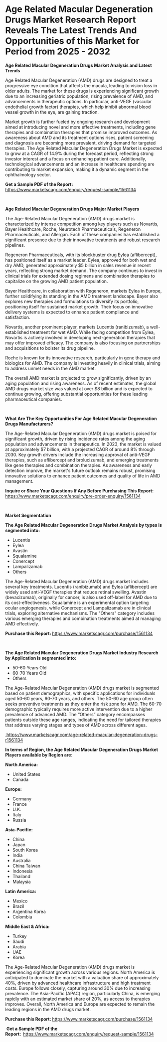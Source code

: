 <p><h1>Age Related Macular Degeneration Drugs Market Research Report Reveals The Latest Trends And Opportunities of this Market for Period from 2025 - 2032</h1></p><p><strong>Age Related Macular Degeneration Drugs Market Analysis and Latest Trends</strong></p>
<p><p>Age Related Macular Degeneration (AMD) drugs are designed to treat a progressive eye condition that affects the macula, leading to vision loss in older adults. The market for these drugs is experiencing significant growth due to an increasing geriatric population, rising prevalence of AMD, and advancements in therapeutic options. In particular, anti-VEGF (vascular endothelial growth factor) therapies, which help inhibit abnormal blood vessel growth in the eye, are gaining traction. </p><p>Market growth is further fueled by ongoing research and development aimed at introducing novel and more effective treatments, including gene therapies and combination therapies that promise improved outcomes. As awareness about AMD and its treatment options rises, patient screening and diagnosis are becoming more prevalent, driving demand for targeted therapies. The Age Related Macular Degeneration Drugs Market is expected to grow at a CAGR of 14.9% during the forecast period, reflecting strong investor interest and a focus on enhancing patient care. Additionally, technological advancements and an increase in healthcare spending are contributing to market expansion, making it a dynamic segment in the ophthalmology sector.</p></p>
<p><strong>Get a Sample PDF of the Report:&nbsp;</strong> <a href="https://www.marketscagr.com/enquiry/request-sample/1561134?utm_campaign=3295&utm_medium=2&utm_source=Github&utm_content=ia&utm_term=19042025&utm_id=age-related-macular-degeneration-drugs">https://www.marketscagr.com/enquiry/request-sample/1561134</a></p>
<p>&nbsp;</p>
<p><strong>Age Related Macular Degeneration Drugs Major Market Players</strong></p>
<p><p>The Age-Related Macular Degeneration (AMD) drugs market is characterized by intense competition among key players such as Novartis, Bayer Healthcare, Roche, Neurotech Pharmaceuticals, Regeneron Pharmaceuticals, and Allergan. Each of these companies has established a significant presence due to their innovative treatments and robust research pipelines.</p><p>Regeneron Pharmaceuticals, with its blockbuster drug Eylea (aflibercept), has positioned itself as a market leader. Eylea, approved for both wet and dry AMD, generated approximately $5 billion in sales revenue in recent years, reflecting strong market demand. The company continues to invest in clinical trials for extended dosing regimens and combination therapies to capitalize on the growing AMD patient population.</p><p>Bayer Healthcare, in collaboration with Regeneron, markets Eylea in Europe, further solidifying its standing in the AMD treatment landscape. Bayer also explores new therapies and formulations to diversify its portfolio, positioning itself for sustained market growth. Their focus on innovative delivery systems is expected to enhance patient compliance and satisfaction.</p><p>Novartis, another prominent player, markets Lucentis (ranibizumab), a well-established treatment for wet AMD. While facing competition from Eylea, Novartis is actively involved in developing next-generation therapies that may offer improved efficacy. The company is also focusing on partnerships and acquisitions to bolster its drug pipeline.</p><p>Roche is known for its innovative research, particularly in gene therapy and biologics for AMD. The company is investing heavily in clinical trials, aiming to address unmet needs in the AMD market.</p><p>The overall AMD market is projected to grow significantly, driven by an aging population and rising awareness. As of recent estimates, the global AMD drugs market size was valued at over $8 billion and is expected to continue growing, offering substantial opportunities for these leading pharmaceutical companies.</p></p>
<p>&nbsp;</p>
<p><strong>What Are The Key Opportunities For Age Related Macular Degeneration Drugs Manufacturers?</strong></p>
<p><p>The Age-Related Macular Degeneration (AMD) drugs market is poised for significant growth, driven by rising incidence rates among the aging population and advancements in therapeutics. In 2023, the market is valued at approximately $7 billion, with a projected CAGR of around 8% through 2030. Key growth drivers include the increasing approval of anti-VEGF therapies, such as aflibercept and brolucizumab, and emerging treatments like gene therapies and combination therapies. As awareness and early detection improve, the market's future outlook remains robust, promising innovative solutions to enhance patient outcomes and quality of life in AMD management.</p></p>
<p><strong>Inquire or Share Your Questions If Any Before Purchasing This Report:</strong> <a href="https://www.marketscagr.com/enquiry/pre-order-enquiry/1561134?utm_campaign=3295&utm_medium=2&utm_source=Github&utm_content=ia&utm_term=19042025&utm_id=age-related-macular-degeneration-drugs">https://www.marketscagr.com/enquiry/pre-order-enquiry/1561134</a></p>
<p>&nbsp;</p>
<p><strong>Market Segmentation</strong></p>
<p><strong>The Age Related Macular Degeneration Drugs Market Analysis by types is segmented into:</strong></p>
<p><ul><li>Lucentis</li><li>Eylea</li><li>Avastin</li><li>Squalamine</li><li>Conercept</li><li>Lampalizamab</li><li>Others</li></ul></p>
<p><p>The Age-Related Macular Degeneration (AMD) drugs market includes several key treatments. Lucentis (ranibizumab) and Eylea (aflibercept) are widely used anti-VEGF therapies that reduce retinal swelling. Avastin (bevacizumab), originally for cancer, is also used off-label for AMD due to its cost-effectiveness. Squalamine is an experimental option targeting ocular angiogenesis, while Conercept and Lampalizamab are in clinical trials, exploring alternative mechanisms. The "Others" category includes various emerging therapies and combination treatments aimed at managing AMD effectively.</p></p>
<p><strong>Purchase this Report:&nbsp;</strong><a href="https://www.marketscagr.com/purchase/1561134?utm_campaign=3295&utm_medium=2&utm_source=Github&utm_content=ia&utm_term=19042025&utm_id=age-related-macular-degeneration-drugs">https://www.marketscagr.com/purchase/1561134</a></p>
<p>&nbsp;</p>
<p><strong>The Age Related Macular Degeneration Drugs Market Industry Research by Application is segmented into:</strong></p>
<p><ul><li>50-60 Years Old</li><li>60-70 Years Old</li><li>Others</li></ul></p>
<p><p>The Age-Related Macular Degeneration (AMD) drugs market is segmented based on patient demographics, with specific applications for individuals aged 50-60 years, 60-70 years, and others. The 50-60 age group often seeks preventive treatments as they enter the risk zone for AMD. The 60-70 demographic typically requires more active intervention due to a higher prevalence of advanced AMD. The “Others” category encompasses patients outside these age ranges, indicating the need for tailored therapies that address varying stages and types of AMD across different ages.</p></p>
<p><a href="https://www.marketscagr.com/age-related-macular-degeneration-drugs-r1561134?utm_campaign=3295&utm_medium=2&utm_source=Github&utm_content=ia&utm_term=19042025&utm_id=age-related-macular-degeneration-drugs">&nbsp;https://www.marketscagr.com/age-related-macular-degeneration-drugs-r1561134</a></p>
<p><strong>In terms of Region, the Age Related Macular Degeneration Drugs Market Players available by Region are:</strong></p>
<p>
    <p> <strong> North America: </strong>
        <ul>
            <li>United States</li>
            <li>Canada</li>
        </ul>
        </p> 
    <p> <strong> Europe: </strong>
        <ul>
            <li>Germany</li>
            <li>France</li>
            <li>U.K.</li>
            <li>Italy</li>
            <li>Russia</li>
        </ul>
        </p> 
    <p> <strong> Asia-Pacific: </strong>
        <ul>
            <li>China</li>
            <li>Japan</li>
            <li>South Korea</li>
            <li>India</li>
            <li>Australia</li>
            <li>China Taiwan</li>
            <li>Indonesia</li>
            <li>Thailand</li>
            <li>Malaysia</li>
        </ul>
        </p> 
    <p> <strong> Latin America: </strong>
        <ul>
            <li>Mexico</li>
            <li>Brazil</li>
            <li>Argentina Korea</li>
            <li>Colombia</li>
        </ul>
        </p> 
    <p> <strong> Middle East & Africa: </strong>
        <ul>
            <li>Turkey</li>
            <li>Saudi</li>
            <li>Arabia</li>
            <li>UAE</li>
            <li>Korea</li>
        </ul>
    </p>
    </p>
<p><p>The Age-Related Macular Degeneration (AMD) drugs market is experiencing significant growth across various regions. North America is anticipated to dominate the market with a valuation share of approximately 40%, driven by advanced healthcare infrastructure and high treatment costs. Europe follows closely, capturing around 30% due to increasing prevalence. The Asia-Pacific (APAC) region, particularly China, is emerging rapidly with an estimated market share of 20%, as access to therapies improves. Overall, North America and Europe are expected to remain the leading regions in the AMD drugs market.</p></p>
<p><strong>Purchase this Report: </strong><a href="https://www.marketscagr.com/purchase/1561134?utm_campaign=3295&utm_medium=2&utm_source=Github&utm_content=ia&utm_term=19042025&utm_id=age-related-macular-degeneration-drugs">https://www.marketscagr.com/purchase/1561134</a></p>
<p>&nbsp;<strong>Get a Sample PDF of the Report:&nbsp;&nbsp;</strong><a href="https://www.marketscagr.com/enquiry/request-sample/1561134?utm_campaign=3295&utm_medium=2&utm_source=Github&utm_content=ia&utm_term=19042025&utm_id=age-related-macular-degeneration-drugs">https://www.marketscagr.com/enquiry/request-sample/1561134</a></p>
<p><strong></strong></p>
<p><p></p><p></p><p></p></p>